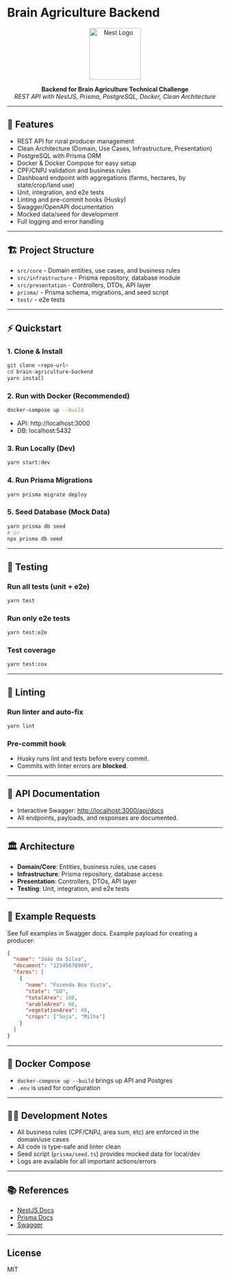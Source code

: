 # Brain Agriculture Backend

<p align="center">
  <img src="https://nestjs.com/img/logo-small.svg" width="120" alt="Nest Logo" />
</p>

<p align="center">
  <b>Backend for Brain Agriculture Technical Challenge</b><br/>
  <i>REST API with NestJS, Prisma, PostgreSQL, Docker, Clean Architecture</i>
</p>

---

## 🚀 Features

- REST API for rural producer management
- Clean Architecture (Domain, Use Cases, Infrastructure, Presentation)
- PostgreSQL with Prisma ORM
- Docker & Docker Compose for easy setup
- CPF/CNPJ validation and business rules
- Dashboard endpoint with aggregations (farms, hectares, by state/crop/land use)
- Unit, integration, and e2e tests
- Linting and pre-commit hooks (Husky)
- Swagger/OpenAPI documentation
- Mocked data/seed for development
- Full logging and error handling

---

## 🏗️ Project Structure

- `src/core` - Domain entities, use cases, and business rules
- `src/infrastructure` - Prisma repository, database module
- `src/presentation` - Controllers, DTOs, API layer
- `prisma/` - Prisma schema, migrations, and seed script
- `test/` - e2e tests

---

## ⚡ Quickstart

### 1. Clone & Install

```bash
git clone <repo-url>
cd brain-agriculture-backend
yarn install
```

### 2. Run with Docker (Recommended)

```bash
docker-compose up --build
```
- API: http://localhost:3000
- DB:  localhost:5432

### 3. Run Locally (Dev)

```bash
yarn start:dev
```

### 4. Run Prisma Migrations

```bash
yarn prisma migrate deploy
```

### 5. Seed Database (Mock Data)

```bash
yarn prisma db seed
# or
npx prisma db seed
```

---

## 🧪 Testing

### Run all tests (unit + e2e)

```bash
yarn test
```

### Run only e2e tests

```bash
yarn test:e2e
```

### Test coverage

```bash
yarn test:cov
```

---

## 🧹 Linting

### Run linter and auto-fix

```bash
yarn lint
```

### Pre-commit hook

- Husky runs lint and tests before every commit.
- Commits with linter errors are **blocked**.

---

## 📖 API Documentation

- Interactive Swagger: [http://localhost:3000/api/docs](http://localhost:3000/api/docs)
- All endpoints, payloads, and responses are documented.

---

## 🏛️ Architecture

- **Domain/Core**: Entities, business rules, use cases
- **Infrastructure**: Prisma repository, database access
- **Presentation**: Controllers, DTOs, API layer
- **Testing**: Unit, integration, and e2e tests

---

## 📝 Example Requests

See full examples in Swagger docs. Example payload for creating a producer:

```json
{
  "name": "João da Silva",
  "document": "12345678909",
  "farms": [
    {
      "name": "Fazenda Boa Vista",
      "state": "GO",
      "totalArea": 100,
      "arableArea": 60,
      "vegetationArea": 40,
      "crops": ["Soja", "Milho"]
    }
  ]
}
```

---

## 🐳 Docker Compose

- `docker-compose up --build` brings up API and Postgres
- `.env` is used for configuration

---

## 👨‍💻 Development Notes

- All business rules (CPF/CNPJ, area sum, etc) are enforced in the domain/use cases
- All code is type-safe and linter clean
- Seed script (`prisma/seed.ts`) provides mocked data for local/dev
- Logs are available for all important actions/errors

---

## 📚 References

- [NestJS Docs](https://docs.nestjs.com/)
- [Prisma Docs](https://www.prisma.io/docs/)
- [Swagger](http://localhost:3000/api/docs)

---

## License

MIT
